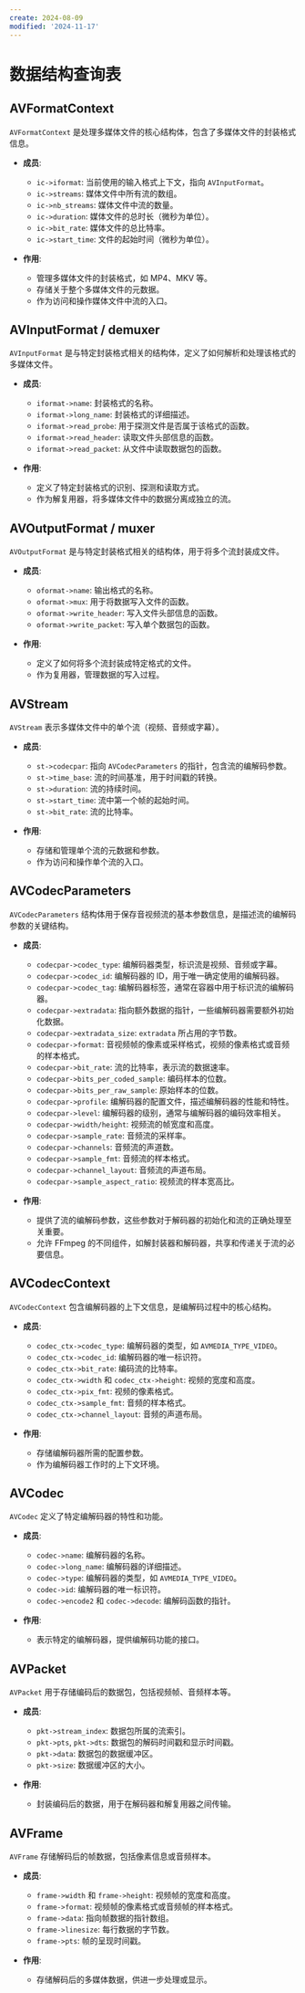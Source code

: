 ```yaml
---
create: 2024-08-09
modified: '2024-11-17'
---
```


# 数据结构查询表

## AVFormatContext
`AVFormatContext` 是处理多媒体文件的核心结构体，包含了多媒体文件的封装格式信息。

- **成员**:
  - `ic->iformat`: 当前使用的输入格式上下文，指向 `AVInputFormat`。
  - `ic->streams`: 媒体文件中所有流的数组。
  - `ic->nb_streams`: 媒体文件中流的数量。
  - `ic->duration`: 媒体文件的总时长（微秒为单位）。
  - `ic->bit_rate`: 媒体文件的总比特率。
  - `ic->start_time`: 文件的起始时间（微秒为单位）。

- **作用**:
  - 管理多媒体文件的封装格式，如 MP4、MKV 等。
  - 存储关于整个多媒体文件的元数据。
  - 作为访问和操作媒体文件中流的入口。

## AVInputFormat / demuxer
`AVInputFormat` 是与特定封装格式相关的结构体，定义了如何解析和处理该格式的多媒体文件。

- **成员**:
  - `iformat->name`: 封装格式的名称。
  - `iformat->long_name`: 封装格式的详细描述。
  - `iformat->read_probe`: 用于探测文件是否属于该格式的函数。
  - `iformat->read_header`: 读取文件头部信息的函数。
  - `iformat->read_packet`: 从文件中读取数据包的函数。

- **作用**:
  - 定义了特定封装格式的识别、探测和读取方式。
  - 作为解复用器，将多媒体文件中的数据分离成独立的流。

## AVOutputFormat / muxer
`AVOutputFormat` 是与特定封装格式相关的结构体，用于将多个流封装成文件。

- **成员**:
  - `oformat->name`: 输出格式的名称。
  - `oformat->mux`: 用于将数据写入文件的函数。
  - `oformat->write_header`: 写入文件头部信息的函数。
  - `oformat->write_packet`: 写入单个数据包的函数。

- **作用**:
  - 定义了如何将多个流封装成特定格式的文件。
  - 作为复用器，管理数据的写入过程。

## AVStream
`AVStream` 表示多媒体文件中的单个流（视频、音频或字幕）。

- **成员**:
  - `st->codecpar`: 指向 `AVCodecParameters` 的指针，包含流的编解码参数。
  - `st->time_base`: 流的时间基准，用于时间戳的转换。
  - `st->duration`: 流的持续时间。
  - `st->start_time`: 流中第一个帧的起始时间。
  - `st->bit_rate`: 流的比特率。

- **作用**:
  - 存储和管理单个流的元数据和参数。
  - 作为访问和操作单个流的入口。

## AVCodecParameters

`AVCodecParameters` 结构体用于保存音视频流的基本参数信息，是描述流的编解码参数的关键结构。

- **成员**:
  - `codecpar->codec_type`: 编解码器类型，标识流是视频、音频或字幕。
  - `codecpar->codec_id`: 编解码器的 ID，用于唯一确定使用的编解码器。
  - `codecpar->codec_tag`: 编解码器标签，通常在容器中用于标识流的编解码器。
  - `codecpar->extradata`: 指向额外数据的指针，一些编解码器需要额外初始化数据。
  - `codecpar->extradata_size`: `extradata` 所占用的字节数。
  - `codecpar->format`: 音视频帧的像素或采样格式，视频的像素格式或音频的样本格式。
  - `codecpar->bit_rate`: 流的比特率，表示流的数据速率。
  - `codecpar->bits_per_coded_sample`: 编码样本的位数。
  - `codecpar->bits_per_raw_sample`: 原始样本的位数。
  - `codecpar->profile`: 编解码器的配置文件，描述编解码器的性能和特性。
  - `codecpar->level`: 编解码器的级别，通常与编解码器的编码效率相关。
  - `codecpar->width/height`: 视频流的帧宽度和高度。
  - `codecpar->sample_rate`: 音频流的采样率。
  - `codecpar->channels`: 音频流的声道数。
  - `codecpar->sample_fmt`: 音频流的样本格式。
  - `codecpar->channel_layout`: 音频流的声道布局。
  - `codecpar->sample_aspect_ratio`: 视频流的样本宽高比。

- **作用**:
  - 提供了流的编解码参数，这些参数对于解码器的初始化和流的正确处理至关重要。
  - 允许 FFmpeg 的不同组件，如解封装器和解码器，共享和传递关于流的必要信息。

## AVCodecContext

`AVCodecContext` 包含编解码器的上下文信息，是编解码过程中的核心结构。

- **成员**:
  - `codec_ctx->codec_type`: 编解码器的类型，如 `AVMEDIA_TYPE_VIDEO`。
  - `codec_ctx->codec_id`: 编解码器的唯一标识符。
  - `codec_ctx->bit_rate`: 编码流的比特率。
  - `codec_ctx->width` 和 `codec_ctx->height`: 视频的宽度和高度。
  - `codec_ctx->pix_fmt`: 视频的像素格式。
  - `codec_ctx->sample_fmt`: 音频的样本格式。
  - `codec_ctx->channel_layout`: 音频的声道布局。

- **作用**:
  - 存储编解码器所需的配置参数。
  - 作为编解码器工作时的上下文环境。

## AVCodec
`AVCodec` 定义了特定编解码器的特性和功能。

- **成员**:
  - `codec->name`: 编解码器的名称。
  - `codec->long_name`: 编解码器的详细描述。
  - `codec->type`: 编解码器的类型，如 `AVMEDIA_TYPE_VIDEO`。
  - `codec->id`: 编解码器的唯一标识符。
  - `codec->encode2` 和 `codec->decode`: 编解码函数的指针。

- **作用**:
  - 表示特定的编解码器，提供编解码功能的接口。

## AVPacket
`AVPacket` 用于存储编码后的数据包，包括视频帧、音频样本等。

- **成员**:
  - `pkt->stream_index`: 数据包所属的流索引。
  - `pkt->pts`, `pkt->dts`: 数据包的解码时间戳和显示时间戳。
  - `pkt->data`: 数据包的数据缓冲区。
  - `pkt->size`: 数据缓冲区的大小。

- **作用**:
  - 封装编码后的数据，用于在解码器和解复用器之间传输。

## AVFrame
`AVFrame` 存储解码后的帧数据，包括像素信息或音频样本。

- **成员**:
  - `frame->width` 和 `frame->height`: 视频帧的宽度和高度。
  - `frame->format`: 视频帧的像素格式或音频帧的样本格式。
  - `frame->data`: 指向帧数据的指针数组。
  - `frame->linesize`: 每行数据的字节数。
  - `frame->pts`: 帧的呈现时间戳。

- **作用**:
  - 存储解码后的多媒体数据，供进一步处理或显示。